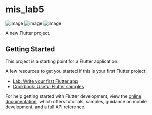 # mis_lab5
![image](https://github.com/atanasovskas/201009-lab5/assets/117315637/43341312-df9e-4ca9-a230-6a752300fde7)
![image](https://github.com/atanasovskas/201009-lab5/assets/117315637/b3175af4-7826-4e93-bb76-f4024dd34978)
![image](https://github.com/atanasovskas/201009-lab5/assets/117315637/5d8a1777-c43e-45cf-8ac0-719ee10ace54)



A new Flutter project.

## Getting Started

This project is a starting point for a Flutter application.

A few resources to get you started if this is your first Flutter project:

- [Lab: Write your first Flutter app](https://docs.flutter.dev/get-started/codelab)
- [Cookbook: Useful Flutter samples](https://docs.flutter.dev/cookbook)

For help getting started with Flutter development, view the
[online documentation](https://docs.flutter.dev/), which offers tutorials,
samples, guidance on mobile development, and a full API reference.
